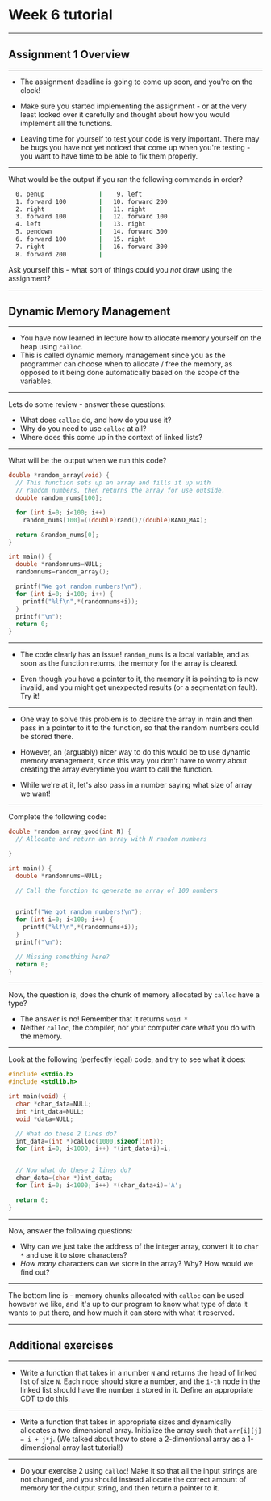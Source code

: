 <!-- {% raw %} -->

# Week 6 tutorial

-----

## Assignment 1 Overview

---

- The assignment deadline is going to come up soon, and you're on the clock! 

- Make sure you started implementing the assignment - or at the very least looked over it carefully and thought about how you would implement all the functions.

- Leaving time for yourself to test your code is very important. There may be bugs you have not yet noticed that come up when you're testing - you want to have time to be able to fix them properly.

---

What would be the output if you ran the following commands in order?

```bash
  0. penup               |    9. left
  1. forward 100         |   10. forward 200
  2. right               |   11. right
  3. forward 100         |   12. forward 100
  4. left                |   13. right
  5. pendown             |   14. forward 300
  6. forward 100         |   15. right
  7. right               |   16. forward 300
  8. forward 200         |   
```

Ask yourself this - what sort of things could you *not* draw using the assignment?

-----

## Dynamic Memory Management

---

- You have now learned in lecture how to allocate memory yourself on the heap using `calloc`. 
- This is called dynamic memory management since you as the programmer can choose when to allocate / free the memory, as opposed to it being done automatically based on the scope of the variables.

---

Lets do some review - answer these questions:
- What does `calloc` do, and how do you use it?
- Why do you need to use `calloc` at all?
- Where does this come up in the context of linked lists?

---

What will be the output when we run this code?
```c
double *random_array(void) {
  // This function sets up an array and fills it up with
  // random numbers, then returns the array for use outside.
  double random_nums[100];

  for (int i=0; i<100; i++)
    random_nums[100]=((double)rand()/(double)RAND_MAX);

  return &random_nums[0];
}
```
```c
int main() {
  double *randomnums=NULL;
  randomnums=random_array();

  printf("We got random numbers!\n");
  for (int i=0; i<100; i++) {
    printf("%lf\n",*(randomnums+i));
  }
  printf("\n");
  return 0;
}
```




---


- The code clearly has an issue! `random_nums` is a local variable, and as soon as the function returns, the memory for the array is cleared. 

- Even though you have a pointer to it, the memory it is pointing to is now invalid, and you might get unexpected results (or a segmentation fault). Try it!

---

- One way to solve this problem is to declare the array in main and then pass in a pointer to it to the function, so that the random numbers could be stored there. 

- However, an (arguably) nicer way to do this would be to use dynamic memory management, since this way you don't have to worry about creating the array everytime you want to call the function. 

- While we're at it, let's also pass in a number saying what size of array we want! 

---

Complete the following code:

```c
double *random_array_good(int N) {
  // Allocate and return an array with N random numbers

}
```
```c
int main() {
  double *randomnums=NULL;

  // Call the function to generate an array of 100 numbers


  printf("We got random numbers!\n");
  for (int i=0; i<100; i++) {
    printf("%lf\n",*(randomnums+i));
  }
  printf("\n");

  // Missing something here?
  return 0;
}
```

---

Now, the question is, does the chunk of memory allocated by `calloc` have a type?

- The answer is no! Remember that it returns `void *` 
- Neither `calloc`, the compiler, nor your computer care what you do with the memory. 

---

Look at the following (perfectly legal) code, and try to see what it does:

```c
#include <stdio.h>
#include <stdlib.h>

int main(void) {
  char *char_data=NULL;
  int *int_data=NULL;
  void *data=NULL;

  // What do these 2 lines do?
  int_data=(int *)calloc(1000,sizeof(int));
  for (int i=0; i<1000; i++) *(int_data+i)=i;
```
```c

  // Now what do these 2 lines do?
  char_data=(char *)int_data;
  for (int i=0; i<1000; i++) *(char_data+i)='A';

  return 0;
}
```


---


Now, answer the following questions:

- Why can we just take the address of the integer array, convert it to `char *` and use it to store characters?
- *How many* characters can we store in the array? Why? How would we find out?

---

The bottom line is - memory chunks allocated with `calloc` can be used however we like, and it's up to our program to know what type of data it wants to put there, and how much it can store with what it reserved.

-----

## Additional exercises

---

- Write a function that takes in a number `N` and returns the head of linked list of size `N`. Each node should store a number, and the `i-th` node in the linked list should have the number `i` stored in it. Define an appropriate CDT to do this.

---

- Write a function that takes in appropriate sizes and dynamically allocates a two dimensional array. Initialize the array such that `arr[i][j] = i + j*j`. (We talked about how to store a 2-dimentional array as a 1-dimensional array last tutorial!)

---

- Do your exercise 2 using `calloc`! Make it so that all the input strings are not changed, and you should instead allocate the correct amount of memory for the output string, and then return a pointer to it.
<!-- {% endraw %} -->